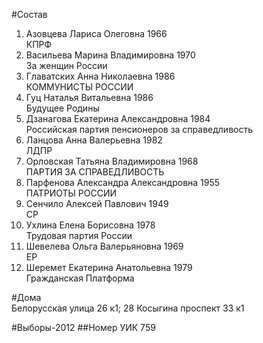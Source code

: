 #Состав
1. Азовцева Лариса Олеговна 1966   
    КПРФ
2. Васильева Марина Владимировна 1970   
    За женщин России
3. Главатских Анна Николаевна 1986   
    КОММУНИСТЫ РОССИИ
4. Гуц Наталья Витальевна 1986   
    Будущее Родины
5. Дзанагова Екатерина Александровна 1984   
    Российская партия пенсионеров за справедливость
6. Ланцова Анна Валерьевна 1982   
    ЛДПР
7. Орловская Татьяна Владимировна 1968   
    ПАРТИЯ ЗА СПРАВЕДЛИВОСТЬ
8. Парфенова Александра Александровна 1955   
    ПАТРИОТЫ РОССИИ
9. Сенчило Алексей Павлович 1949   
    СР
10. Ухлина Елена Борисовна 1978   
    Трудовая партия России
11. Шевелева Ольга Валерьяновна 1969   
    ЕР
12. Шеремет Екатерина Анатольевна 1979   
    Гражданская Платформа

#Дома  
Белорусская улица 26 к1; 28 Косыгина проспект 33 к1

#Выборы-2012
##Номер УИК
759
